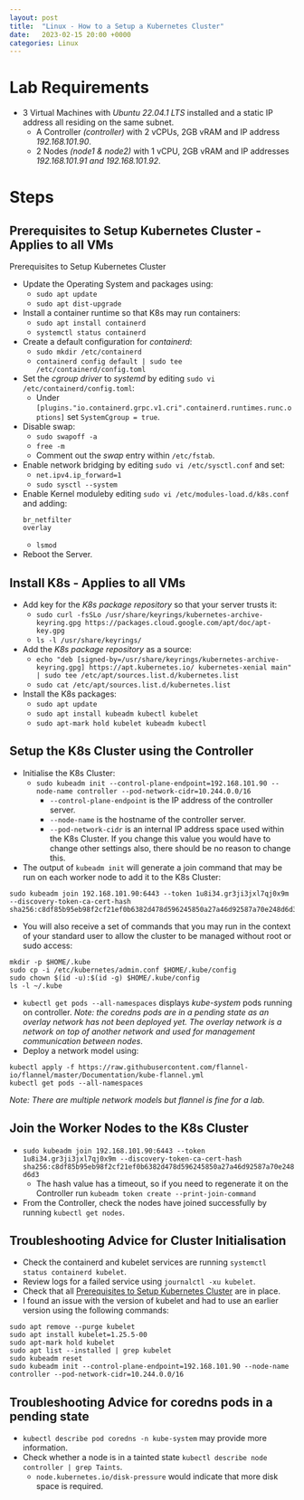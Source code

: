 ```yaml
---
layout: post
title:  "Linux - How to a Setup a Kubernetes Cluster"
date:   2023-02-15 20:00 +0000
categories: Linux
---
```

# Lab Requirements
- 3 Virtual Machines with *Ubuntu 22.04.1 LTS* installed and a static IP address all residing on the same subnet.
  - A Controller *(controller)* with 2 vCPUs, 2GB vRAM and IP address *192.168.101.90*.
  - 2 Nodes *(node1 & node2)* with 1 vCPU, 2GB vRAM and IP addresses *192.168.101.91 and 192.168.101.92*.

# Steps
## <a id="Prerequisites-to-Setup-Kubernetes-Cluster-Applies-to-all-VMs"></a> Prerequisites to Setup Kubernetes Cluster - Applies to all VMs
Prerequisites to Setup Kubernetes Cluster
- Update the Operating System and packages using:
  - `sudo apt update`
  - `sudo apt dist-upgrade`
- Install a container runtime so that K8s may run containers:
  - `sudo apt install containerd`
  - `systemctl status containerd`
- Create a default configuration for *containerd*:
  - `sudo mkdir /etc/containerd`
  - `containerd config default | sudo tee /etc/containerd/config.toml`
- Set the *cgroup driver* to *systemd* by editing `sudo vi /etc/containerd/config.toml`:
  - Under `[plugins."io.containerd.grpc.v1.cri".containerd.runtimes.runc.options]` set `SystemCgroup = true`.
- Disable swap:
  - `sudo swapoff -a`
  - `free -m`
  - Comment out the *swap* entry within `/etc/fstab`.
- Enable network bridging by editing `sudo vi /etc/sysctl.conf` and set:
  - `net.ipv4.ip_forward=1`
  - `sudo sysctl --system`
- Enable Kernel moduleby editing `sudo vi /etc/modules-load.d/k8s.conf` and adding:
  ```
  br_netfilter
  overlay
  ```
  - `lsmod`
- Reboot the Server.

## Install K8s - Applies to all VMs
- Add key for the *K8s package repository* so that your server trusts it:
  - `sudo curl -fsSLo /usr/share/keyrings/kubernetes-archive-keyring.gpg https://packages.cloud.google.com/apt/doc/apt-key.gpg`
  - `ls -l /usr/share/keyrings/`
- Add the *K8s package repository* as a source:
  - `echo "deb [signed-by=/usr/share/keyrings/kubernetes-archive-keyring.gpg] https://apt.kubernetes.io/ kubernetes-xenial main" | sudo tee /etc/apt/sources.list.d/kubernetes.list`
  - `sudo cat /etc/apt/sources.list.d/kubernetes.list`
- Install the K8s packages:
  - `sudo apt update`
  - `sudo apt install kubeadm kubectl kubelet`
  - `sudo apt-mark hold kubelet kubeadm kubectl`

## Setup the K8s Cluster using the Controller
- Initialise the K8s Cluster:
  - `sudo kubeadm init --control-plane-endpoint=192.168.101.90 --node-name controller --pod-network-cidr=10.244.0.0/16`
    - `--control-plane-endpoint` is the IP address of the controller server.
    - `--node-name` is the hostname of the controller server.
    - `--pod-network-cidr` is an internal IP address space used within the K8s Cluster. If you change this value you would have to change other settings also, there should be no reason to change this.
- The output of `kubeadm init` will generate a join command that may be run on each worker node to add it to the K8s Cluster:
```
sudo kubeadm join 192.168.101.90:6443 --token 1u8i34.gr3ji3jxl7qj0x9m --discovery-token-ca-cert-hash sha256:c8df85b95eb98f2cf21ef0b6382d478d596245850a27a46d92587a70e248d6d3
```
- You will also receive a set of commands that you may run in the context of your standard user to allow the cluster to be managed without root or sudo access:
```
mkdir -p $HOME/.kube
sudo cp -i /etc/kubernetes/admin.conf $HOME/.kube/config
sudo chown $(id -u):$(id -g) $HOME/.kube/config
ls -l ~/.kube
```
- `kubectl get pods --all-namespaces` displays *kube-system* pods running on controller.
*Note: the coredns pods are in a pending state as an overlay network has not been deployed yet. The overlay network is a network on top of another network and used for management communication between nodes*.
- Deploy a network model using:
```
kubectl apply -f https://raw.githubusercontent.com/flannel-io/flannel/master/Documentation/kube-flannel.yml
kubectl get pods --all-namespaces
```
*Note: There are multiple network models but flannel is fine for a lab.*

## Join the Worker Nodes to the K8s Cluster
- `sudo kubeadm join 192.168.101.90:6443 --token 1u8i34.gr3ji3jxl7qj0x9m --discovery-token-ca-cert-hash sha256:c8df85b95eb98f2cf21ef0b6382d478d596245850a27a46d92587a70e248d6d3`
  - The hash value has a timeout, so if you need to regenerate it on the Controller run `kubeadm token create --print-join-command`
- From the Controller, check the nodes have joined successfully by running `kubectl get nodes`. 

## Troubleshooting Advice for Cluster Initialisation
- Check the containerd and kubelet services are running `systemctl status containerd kubelet`.
- Review logs for a failed service using `journalctl -xu kubelet`.
- Check that all [Prerequisites to Setup Kubernetes Cluster](#Prerequisites-to-Setup-Kubernetes-Cluster-Applies-to-all-VMs) are in place.
- I found an issue with the version of kubelet and had to use an earlier version using the following commands:
```
sudo apt remove --purge kubelet
sudo apt install kubelet=1.25.5-00
sudo apt-mark hold kubelet
sudo apt list --installed | grep kubelet
sudo kubeadm reset
sudo kubeadm init --control-plane-endpoint=192.168.101.90 --node-name controller --pod-network-cidr=10.244.0.0/16
```

## Troubleshooting Advice for coredns pods in a pending state
- `kubectl describe pod coredns -n kube-system` may provide more information.
- Check whether a node is in a tainted state `kubectl describe node controller | grep Taints`.
  - `node.kubernetes.io/disk-pressure` would indicate that more disk space is required.
